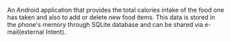 An Android application that provides the total calories intake of the food one has taken and also to add or delete new food items. This data is stored in the phone's memory through SQLite database and can be shared via e-mail(external Intent).
